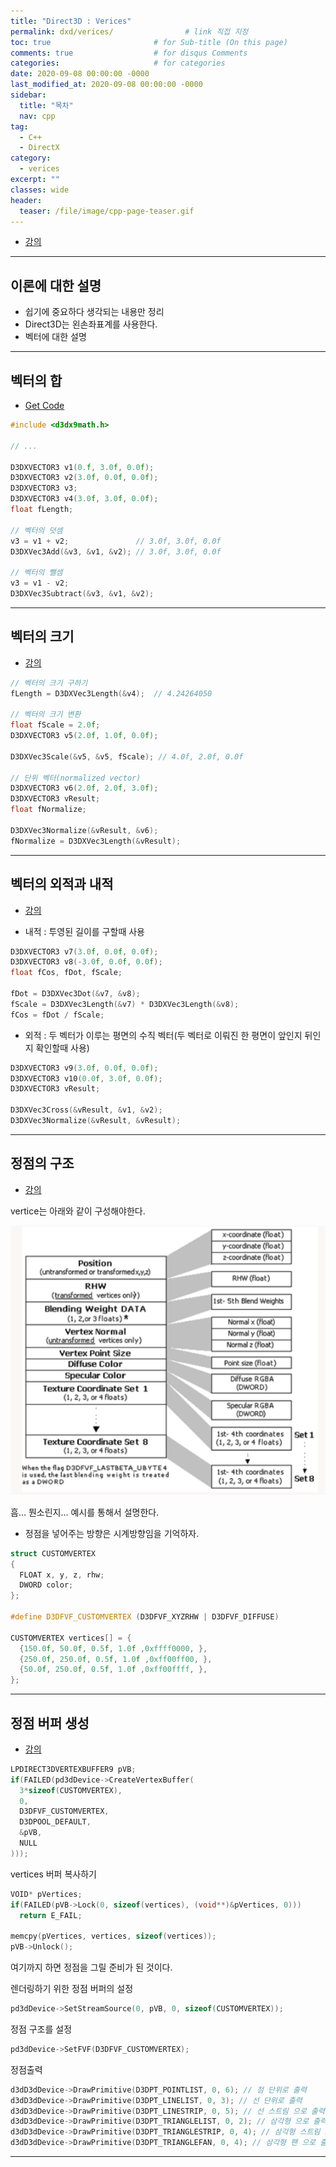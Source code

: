 ```yaml
---
title: "Direct3D : Verices"
permalink: dxd/verices/                # link 직접 지정
toc: true                       # for Sub-title (On this page)
comments: true                  # for disqus Comments
categories:                     # for categories
date: 2020-09-08 00:00:00 -0000
last_modified_at: 2020-09-08 00:00:00 -0000
sidebar:
  title: "목차"
  nav: cpp
tag:
  - C++
  - DirectX
category:
  - verices
excerpt: ""
classes: wide
header:
  teaser: /file/image/cpp-page-teaser.gif
---
```

* [강의](https://www.youtube.com/watch?v=ExFyJAJMuKo&list=PLOKPEzlY4JKSZLgY_jH4danTYinRKIPz1&index=8)

---

## 이론에 대한 설명

* 쉽기에 중요하다 생각되는 내용만 정리
* Direct3D는 왼손좌표계를 사용한다.
* 벡터에 대한 설명

---

## 벡터의 합

* [Get Code](https://github.com/EasyCoding-7/Direct3DExample/tree/master/Dxd-3)

```cpp
#include <d3dx9math.h>

// ...

D3DXVECTOR3 v1(0.f, 3.0f, 0.0f);
D3DXVECTOR3 v2(3.0f, 0.0f, 0.0f);
D3DXVECTOR3 v3;
D3DXVECTOR3 v4(3.0f, 3.0f, 0.0f);
float fLength;

// 벡터의 덧셈
v3 = v1 + v2;               // 3.0f, 3.0f, 0.0f
D3DXVec3Add(&v3, &v1, &v2); // 3.0f, 3.0f, 0.0f

// 벡터의 뺄셈
v3 = v1 - v2;
D3DXVec3Subtract(&v3, &v1, &v2);
```

---

## 벡터의 크기

* [강의](https://www.youtube.com/watch?v=ZFOnOHiwprI&list=PLOKPEzlY4JKSZLgY_jH4danTYinRKIPz1&index=9)

```cpp
// 벡터의 크기 구하기
fLength = D3DXVec3Length(&v4);  // 4.24264050

// 벡터의 크기 변환
float fScale = 2.0f;
D3DXVECTOR3 v5(2.0f, 1.0f, 0.0f);

D3DXVec3Scale(&v5, &v5, fScale); // 4.0f, 2.0f, 0.0f

// 단위 벡터(normalized vector)
D3DXVECTOR3 v6(2.0f, 2.0f, 3.0f);
D3DXVECTOR3 vResult;
float fNormalize;

D3DXVec3Normalize(&vResult, &v6);
fNormalize = D3DXVec3Length(&vResult);
```

---

## 벡터의 외적과 내적

* [강의](https://www.youtube.com/watch?v=xYDzdQAUF8E&list=PLOKPEzlY4JKSZLgY_jH4danTYinRKIPz1&index=10)

* 내적 : 투영된 길이를 구할때 사용

```cpp
D3DXVECTOR3 v7(3.0f, 0.0f, 0.0f);
D3DXVECTOR3 v8(-3.0f, 0.0f, 0.0f);
float fCos, fDot, fScale;

fDot = D3DXVec3Dot(&v7, &v8);
fScale = D3DXVec3Length(&v7) * D3DXVec3Length(&v8);
fCos = fDot / fScale;
```

* 외적 : 두 벡터가 이루는 평면의 수직 벡터(두 벡터로 이뤄진 한 평면이 앞인지 뒤인지 확인할때 사용)

```cpp
D3DXVECTOR3 v9(3.0f, 0.0f, 0.0f);
D3DXVECTOR3 v10(0.0f, 3.0f, 0.0f);
D3DXVECTOR3 vResult;

D3DXVec3Cross(&vResult, &v1, &v2);
D3DXVec3Normalize(&vResult, &vResult);
```

---

## 정점의 구조

* [강의](https://www.youtube.com/watch?v=cPFikK8_GFs&list=PLOKPEzlY4JKSZLgY_jH4danTYinRKIPz1&index=11)

vertice는 아래와 같이 구성해야한다.

![](/file/image/dxd-vertices-1.png)

흠... 뭔소린지... 예시를 통해서 설명한다.

* 정점을 넣어주는 방향은 시계방향임을 기억하자.

```cpp
struct CUSTOMVERTEX
{
  FLOAT x, y, z, rhw;
  DWORD color;
};

#define D3DFVF_CUSTOMVERTEX (D3DFVF_XYZRHW | D3DFVF_DIFFUSE)

CUSTOMVERTEX vertices[] = {
  {150.0f, 50.0f, 0.5f, 1.0f ,0xffff0000, },
  {250.0f, 250.0f, 0.5f, 1.0f ,0xff00ff00, },
  {50.0f, 250.0f, 0.5f, 1.0f ,0xff00ffff, },
};
```

---

## 정점 버퍼 생성

* [강의](https://www.youtube.com/watch?v=kSTE0_q6p9M&list=PLOKPEzlY4JKSZLgY_jH4danTYinRKIPz1&index=12)

```cpp
LPDIRECT3DVERTEXBUFFER9 pVB;
if(FAILED(pd3dDevice->CreateVertexBuffer(
  3*sizeof(CUSTOMVERTEX), 
  0,
  D3DFVF_CUSTOMVERTEX,
  D3DPOOL_DEFAULT,
  &pVB,
  NULL
)));
```

vertices 버퍼 복사하기

```cpp
VOID* pVertices;
if(FAILED(pVB->Lock(0, sizeof(vertices), (void**)&pVertices, 0)))
  return E_FAIL;

memcpy(pVertices, vertices, sizeof(vertices));
pVB->Unlock();
```

여기까지 하면 정점을 그릴 준비가 된 것이다.

렌더링하기 위한 정점 버퍼의 설정

```cpp
pd3dDevice->SetStreamSource(0, pVB, 0, sizeof(CUSTOMVERTEX));
```

정점 구조를 설정

```cpp
pd3dDevice->SetFVF(D3DFVF_CUSTOMVERTEX);
```

정점출력

```cpp
d3dD3dDevice->DrawPrimitive(D3DPT_POINTLIST, 0, 6); // 점 단위로 출력
d3dD3dDevice->DrawPrimitive(D3DPT_LINELIST, 0, 3); // 선 단위로 출력
d3dD3dDevice->DrawPrimitive(D3DPT_LINESTRIP, 0, 5); // 선 스트림 으로 출력
d3dD3dDevice->DrawPrimitive(D3DPT_TRIANGLELIST, 0, 2); // 삼각형 으로 출력
d3dD3dDevice->DrawPrimitive(D3DPT_TRIANGLESTRIP, 0, 4); // 삼각형 스트림 으로 출력
d3dD3dDevice->DrawPrimitive(D3DPT_TRIANGLEFAN, 0, 4); // 삼각형 팬 으로 출력
```

---